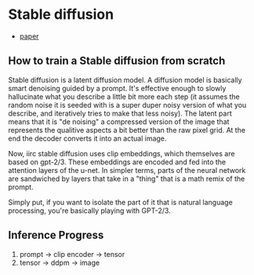 # Stable diffusion
- [paper](https://ommer-lab.com/research/latent-diffusion-models/)

## How to train a Stable diffusion from scratch
Stable diffusion is a latent diffusion model. A diffusion model is basically smart denoising guided by a prompt. It's effective enough to slowly hallucinate what you describe a little bit more each step (it assumes the random noise it is seeded with is a super duper noisy version of what you describe, and iteratively tries to make that less noisy). The latent part means that it is "de noising" a compressed version of the image that represents the qualitive aspects a bit better than the raw pixel grid. At the end the decoder converts it into an actual image.

Now, iirc stable diffusion uses clip embeddings, which themselves are based on gpt-2/3. These embeddings are encoded and fed into the attention layers of the u-net. In simpler terms, parts of the neural network are sandwiched by layers that take in a "thing" that is a math remix of the prompt.

Simply put, if you want to isolate the part of it that is natural language processing, you're basically playing with GPT-2/3.

## Inference Progress
1. prompt -> clip encoder -> tensor
2. tensor -> ddpm -> image